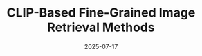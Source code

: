 ---
layout: page
title: "CLIP-Based Fine-Grained Image Retrieval Methods"
presenter:
  - Jiahan Chen
date: 2025-07-17
tldr: 基于CLIP的细粒度图像检索方法
slides_link: /assets/pdf/clip-retrieval.pdf
blog_link: https://mp.weixin.qq.com/s/632Q3mkuC4iLiOmoU-GobQ
---